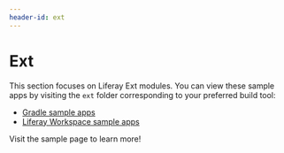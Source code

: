 ```yaml
---
header-id: ext
---
```


# Ext

This section focuses on Liferay Ext modules. You can view these sample
apps by visiting the `ext` folder corresponding to your preferred build tool:

- [Gradle sample apps](https://github.com/liferay/liferay-blade-samples/tree/7.1/gradle/ext)
- [Liferay Workspace sample apps](https://github.com/liferay/liferay-blade-samples/tree/7.1/liferay-workspace/ext)

<!-- No Maven Ext samples are available at this time. -Cody
- [Maven sample apps](https://github.com/liferay/liferay-blade-samples/tree/7.1/maven/ext)
-->

Visit the sample page to learn more!
